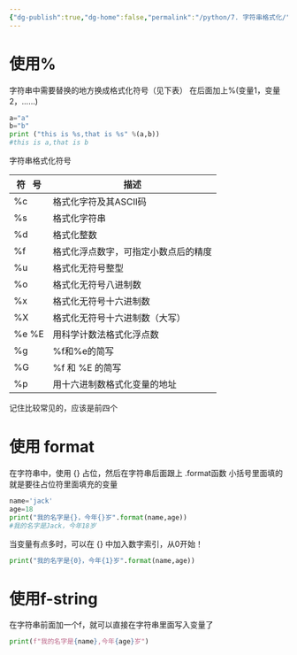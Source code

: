 ```yaml
---
{"dg-publish":true,"dg-home":false,"permalink":"/python/7. 字符串格式化/","dgPassFrontmatter":true,"created":"2024-10-26T21:13:59.460+08:00","updated":"2024-10-26T23:06:02.226+08:00"}
---
```


# 使用%
字符串中需要替换的地方换成格式化符号（见下表）
在后面加上%(变量1，变量2，......)

```python
a="a"
b="b"
print ("this is %s,that is %s" %(a,b))
#this is a,that is b
```

字符串格式化符号

|符   号|描述|
|---|---|
|%c|格式化字符及其ASCII码|
|%s|格式化字符串|
|%d|格式化整数|
|%f|格式化浮点数字，可指定小数点后的精度|
|%u|格式化无符号整型|
|%o|格式化无符号八进制数|
|%x|格式化无符号十六进制数|
|%X|格式化无符号十六进制数（大写）|
|%e %E|用科学计数法格式化浮点数|
|%g|%f和%e的简写|
|%G|%f 和 %E 的简写|
|%p|用十六进制数格式化变量的地址|

记住比较常见的，应该是前四个

# 使用 format

在字符串中，使用 {} 占位，然后在字符串后面跟上 .format函数
小括号里面填的就是要往占位符里面填充的变量
```python
name='jack'
age=18
print("我的名字是{}，今年{}岁".format(name,age))
#我的名字是Jack，今年18岁
```

当变量有点多时，可以在 {} 中加入数字索引，从0开始！
```python
print("我的名字是{0}，今年{1}岁".format(name,age))
```

# 使用f-string
在字符串前面加一个f，就可以直接在字符串里面写入变量了
```python
print(f"我的名字是{name},今年{age}岁")
```

